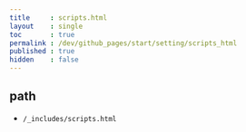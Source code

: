 ```yaml
---
title     : scripts.html
layout    : single
toc       : true
permalink : /dev/github_pages/start/setting/scripts_html
published : true
hidden    : false
---
```


<head>
  <base target="_blank">
</head>



## path

- `/_includes/scripts.html`
